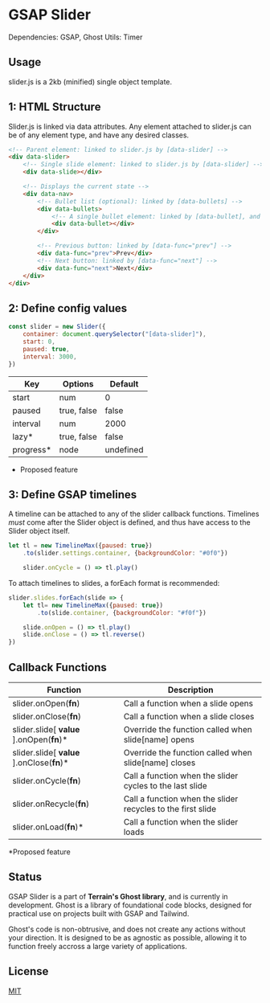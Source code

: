 # GSAP Slider

Dependencies: GSAP, Ghost Utils: Timer

## Usage

slider.js is a 2kb (minified) single object template. 

## 1: HTML Structure
Slider.js is linked via data attributes. Any element attached to slider.js can be of any element type, and have any desired classes.

```html
<!-- Parent element: linked to slider.js by [data-slider] -->
<div data-slider>
    <!-- Single slide element: linked to slider.js by [data-slider] -->
    <div data-slide></div>

    <!-- Displays the current state -->
    <div data-nav>
        <!-- Bullet list (optional): linked by [data-bullets] -->
        <div data-bullets>
            <!-- A single bullet element: linked by [data-bullet], and used to generate additional bullets based on slider.length -->
            <div data-bullet></div>
        </div>

        <!-- Previous button: linked by [data-func="prev"] -->
        <div data-func="prev">Prev</div>
        <!-- Next button: linked by [data-func="next"] -->
        <div data-func="next">Next</div>
    </div>
</div>
```

## 2: Define config values

```javascript
const slider = new Slider({
    container: document.querySelector("[data-slider]"),
    start: 0,
    paused: true,
    interval: 3000,
})
```

Key | Options | Default
------------ | ------------- | -------------
start | num | 0
paused | true, false | false
interval | num | 2000
lazy* | true, false | false
progress* | node | undefined

* Proposed feature

## 3: Define GSAP timelines

A timeline can be attached to any of the slider callback functions. Timelines *must* come after the Slider object is defined, and thus have access to the Slider object itself. 

```javascript
let tl = new TimelineMax({paused: true})
    .to(slider.settings.container, {backgroundColor: "#0f0"})

    slider.onCycle = () => tl.play()
```

To attach timelines to slides, a forEach format is recommended:

```javascript
slider.slides.forEach(slide => {
    let tl= new TimelineMax({paused: true})
        .to(slide.container, {backgroundColor: "#f0f"})

    slide.onOpen = () => tl.play()
    slide.onClose = () => tl.reverse()
})
```

## Callback Functions

Function | Description
------------ | -------------
slider.onOpen(**fn**) | Call a function when a slide opens
slider.onClose(**fn**) | Call a function when a slide closes
slider.slide[ **value** ].onOpen(**fn**)* | Override the function called when slide[name] opens
slider.slide[ **value** ].onClose(**fn**)* | Override the function called when slide[name] closes
slider.onCycle(**fn**) | Call a function when the slider cycles to the last slide
slider.onRecycle(**fn**) | Call a function when the slider recycles to the first slide
slider.onLoad(**fn**)* | Call a function when the slider loads

*Proposed feature

## Status
GSAP Slider is a part of **Terrain's Ghost library**, and is currently in development. Ghost is a library of foundational code blocks, designed for practical use on projects built with GSAP and Tailwind. 

Ghost's code is non-obtrusive, and does not create any actions without your direction. It is designed to be as agnostic as possible, allowing it to function freely accross a large variety of applications.

## License
[MIT](https://choosealicense.com/licenses/mit/)
